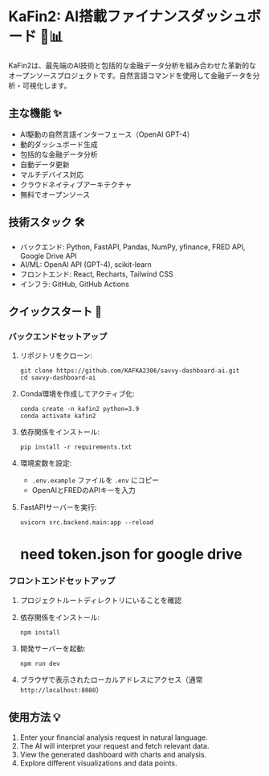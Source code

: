 # KaFin2: AI搭載ファイナンスダッシュボード 🤖📊

KaFin2は、最先端のAI技術と包括的な金融データ分析を組み合わせた革新的なオープンソースプロジェクトです。自然言語コマンドを使用して金融データを分析・可視化します。

## 主な機能 ✨

- AI駆動の自然言語インターフェース（OpenAI GPT-4）
- 動的ダッシュボード生成
- 包括的な金融データ分析
- 自動データ更新
- マルチデバイス対応
- クラウドネイティブアーキテクチャ
- 無料でオープンソース

## 技術スタック 🛠

- バックエンド: Python, FastAPI, Pandas, NumPy, yfinance, FRED API, Google Drive API
- AI/ML: OpenAI API (GPT-4), scikit-learn
- フロントエンド: React, Recharts, Tailwind CSS
- インフラ: GitHub, GitHub Actions

## クイックスタート 🚀

### バックエンドセットアップ

1. リポジトリをクローン:
   ```
   git clone https://github.com/KAFKA2306/savvy-dashboard-ai.git
   cd savvy-dashboard-ai
   ```

2. Conda環境を作成してアクティブ化:
   ```
   conda create -n kafin2 python=3.9
   conda activate kafin2
   ```

3. 依存関係をインストール:
   ```
   pip install -r requirements.txt
   ```

4. 環境変数を設定:
   - `.env.example` ファイルを `.env` にコピー
   - OpenAIとFREDのAPIキーを入力

5. FastAPIサーバーを実行:
   ```
   uvicorn src.backend.main:app --reload
   ```
   # need token.json for google drive

### フロントエンドセットアップ

1. プロジェクトルートディレクトリにいることを確認

2. 依存関係をインストール:
   ```
   npm install
   ```

3. 開発サーバーを起動:
   ```
   npm run dev
   ```

4. ブラウザで表示されたローカルアドレスにアクセス（通常 `http://localhost:8080`）

## 使用方法 💡

1. Enter your financial analysis request in natural language.
2. The AI will interpret your request and fetch relevant data.
3. View the generated dashboard with charts and analysis.
4. Explore different visualizations and data points.

